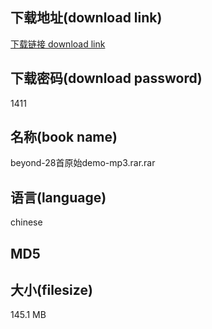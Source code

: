 ## 下载地址(download link)
[下载链接 download link](https://voluble-croquembouche-d321dc.netlify.app/?s=beyond-28%E9%A6%96%E5%8E%9F%E5%A7%8Bdemo-mp3.rar)

## 下载密码(download password)
1411

## 名称(book name)
beyond-28首原始demo-mp3.rar.rar

## 语言(language)
chinese

## MD5


## 大小(filesize)
145.1 MB
